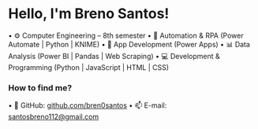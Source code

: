 # Hello, I'm Breno Santos!
• ⚙️ Computer Engineering – 8th semester 
• 🤖 Automation & RPA (Power Automate | Python | KNIME) 
• 📱 App Development (Power Apps) 
• 📊 Data Analysis (Power BI | Pandas | Web Scraping) 
• 💻 Development & Programming (Python | JavaScript | HTML | CSS) 

### How to find me?
• 📂 GitHub: [github.com/bren0santos](https://github.com/bren0santos)
• 📫 E-mail: santosbreno112@gmail.com
